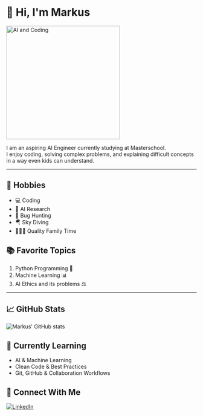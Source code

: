 # 👋 Hi, I'm Markus

<img src="https://i.imgur.com/clQkGcU.jpg" alt="AI and Coding" width="300"/>

I am an aspiring AI Engineer currently studying at Masterschool.  
I enjoy coding, solving complex problems, and explaining difficult concepts in a way even kids can understand.

---

## 🧠 Hobbies
- 💻 Coding  
- 🤖 AI Research  
- 🐞 Bug Hunting  
- 🪂 Sky Diving  
- 🧑‍🧒‍🧒 Quality Family Time  

## 📚 Favorite Topics
1. Python Programming 🐍  
2. Machine Learning 📊  
3. AI Ethics and its problems ⚖️  

---

## 📈 GitHub Stats
![Markus' GitHub stats](https://github-readme-stats.vercel.app/api?username=Markus-Beermann&show_icons=true&theme=default)

## 🌱 Currently Learning
- AI & Machine Learning  
- Clean Code & Best Practices  
- Git, GitHub & Collaboration Workflows  

## 🤝 Connect With Me
[![LinkedIn](https://img.shields.io/badge/LinkedIn-blue?logo=linkedin&style=for-the-badge)](https://www.linkedin.com/in/markus-beermann-45a4ba147/#:~:text=www.linkedin.com/in/markus%2Dbeermann%2D45a4ba147)

